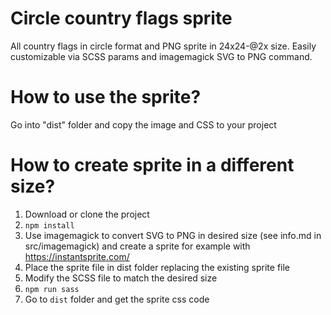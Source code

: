 # Circle country flags sprite
All country flags in circle format and PNG sprite in 24x24-@2x size.
Easily customizable via SCSS params and imagemagick SVG to PNG command.

# How to use the sprite?
Go into "dist" folder and copy the image and CSS to your project

# How to create sprite in a different size?
1. Download or clone the project
2. ```npm install```
3. Use imagemagick to convert SVG to PNG in desired size (see info.md in src/imagemagick) and create a sprite for example with https://instantsprite.com/
4. Place the sprite file in dist folder replacing the existing sprite file
4. Modify the SCSS file to match the desired size
5. ```npm run sass```
6. Go to ```dist``` folder and get the sprite css code